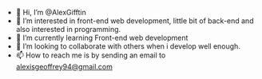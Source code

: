 - 👋 Hi, I’m @AlexGifftin
- 👀 I’m interested in front-end web development, little bit of back-end and also interested in programming.
- 🌱 I’m currently learning Front-end web development
- 💞️ I’m looking to collaborate with others when i develop well enough.
- 📫 How to reach me is by sending an email to alexisgeoffrey94@gmail.com

<!---
AlexGifftin/AlexGifftin is a ✨ special ✨ repository because its `README.md` (this file) appears on your GitHub profile.
You can click the Preview link to take a look at your changes.
--->
